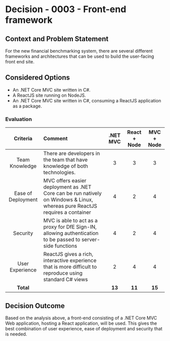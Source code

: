 # Decision - 0003 - Front-end framework

## Context and Problem Statement

For the new financial benchmarking system, there are several different frameworks and architectures that can be used to build the user-facing front end site. 

## Considered Options
- An .NET Core MVC site written in C#. 
- A ReactJS site running on NodeJS. 
- An .NET Core MVC site written in C#, consuming a ReactJS application as a package. 

### Evaluation

| Criteria | Comment | .NET MVC | React + Node | MVC + Node |
|:--------:|:----------------|:--:|:--:|:--:|
| Team Knowledge | There are developers in the team that have knowledge of both technologies.  | 3 | 3 | 3|
| Ease of Deployment | MVC offers easier deployment as .NET Core can be run natively on Windows & Linux, whereas pure ReactJS requires a container | 4 | 2 | 4 |
| Security | MVC is able to act as a proxy for DfE Sign-IN, allowing authentication to be passed to server-side functions | 4 | 2 | 4 |
| User Experience | ReactJS gives a rich, interactive experience that is more difficult to reproduce using standard C# views | 2 | 4 | 4 |
| **Total** | | **13** | **11** | **15** |

## Decision Outcome

Based on the analysis above, a front-end consisting of a .NET Core MVC Web application, hosting a React application, will be used. This gives the best combination of user experience, ease of deployment and security that is needed.

